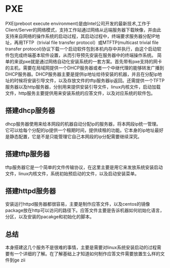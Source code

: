 # PXE
  PXE(preboot execute environment)是由Intel公司开发的最新技术,工作于Client/Server的网络模式，支持工作站通过网络从远端服务器下载映像，并由此支持来自网络的操作系统的启动过程，其启动过程中，终端要求服务器分配IP地址，再用TFTP（trivial file transfer protocol）或MTFTP(multicast trivial file transfer protocol)协议下载一个启动软件包到本机内存中并执行，由这个启动软件包完成终端基本软件设置，从而引导预先安装在服务器中的终端操作系统。
  简单的来说pxe就是通过网络自动化安装系统的一套方案。首先带有pxe支持的网卡的主机，需要在局域网提供一个DHCP服务器或者一个中继代理的能够转发广播到DHCP服务器。DHCP服务器主要是提供ip地址给待安装的机器，并且在分配ip地址的时候将安装引导文件，以及存放文件的tftp服务器ip返回。还需提供一个TFTP服务器以及http服务器，分别用来提供安装引导文件，linux内核文件，启动加载文件，http服务主要提供用来安装系统的应答文件，以及对应系统的软件包。
  
 ## 搭建dhcp服务器
   dhcp服务器使用来给本网段的机器自动分配ip的服务器，将本网段ip统一管理。它可以给每个分配的ip提供一个租期时间，提供续租的功能。它本身的ip地址最好是静态配置，它是不是只能管理它自己本网段的ip分配需要继续深究。
## 搭建tftp服务器
   tftp服务器它是一个简单的文件传输协议，在这里主要是用它来发放系统安装启动文件，linux内核文件，系统初始预启动的文件，以及启动安装菜单。
## 搭建httpd服务器
  安装运行httpd服务器都很容易，主要是制作应答文件，以及centos的镜像package放在http可以访问的路径下。应答文件主要是告诉机器如何初始化语言，分区，以及安装的pacakge和初始化的脚本。

## 总结
本身搭建这几个服务不是很难的事情，主要是需要对linux系统安装启动的过程需要有一个详细的了解。在了解基础上才知道如何制作应答文件需要放置生么样的文件到ge zii

<!--stackedit_data:
eyJoaXN0b3J5IjpbOTYwMzMyMjI1LC04MzMzMjcxOSw0NDY3Nz
M4OTksMTI2NzI0MjQ1MSwtNTY3OTk1NjksMjA1NzcyMTI2LC05
MDMyODgzNzRdfQ==
-->